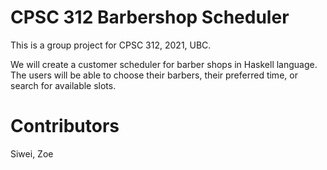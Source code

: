 # CPSC 312 Barbershop Scheduler

This is a group project for CPSC 312, 2021, UBC. 

We will create a customer scheduler for barber shops in Haskell language. The users will be able to choose their barbers, their preferred time, or search for available slots.

# Contributors
Siwei, Zoe

